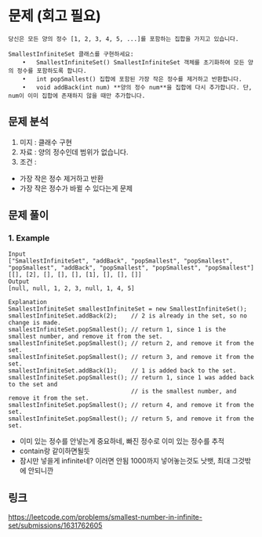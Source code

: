 # 문제 (회고 필요)
~~~text
당신은 모든 양의 정수 [1, 2, 3, 4, 5, ...]를 포함하는 집합을 가지고 있습니다.

SmallestInfiniteSet 클래스를 구현하세요:
	•	SmallestInfiniteSet() SmallestInfiniteSet 객체를 초기화하여 모든 양의 정수를 포함하도록 합니다.
	•	int popSmallest() 집합에 포함된 가장 작은 정수를 제거하고 반환합니다.
	•	void addBack(int num) **양의 정수 num**을 집합에 다시 추가합니다. 단, num이 이미 집합에 존재하지 않을 때만 추가합니다.
~~~

## 문제 분석
1. 미지 : 클래수 구현  
2. 자료 : 양의 정수인데 범위가 없습니다.
3. 조건 : 
- 가장 작은 정수 제거하고 반환
- 가장 작은 정수가 바뀔 수 있다는게 문제

## 문제 풀이

### 1. Example 
~~~text
Input
["SmallestInfiniteSet", "addBack", "popSmallest", "popSmallest", "popSmallest", "addBack", "popSmallest", "popSmallest", "popSmallest"]
[[], [2], [], [], [], [1], [], [], []]
Output
[null, null, 1, 2, 3, null, 1, 4, 5]

Explanation
SmallestInfiniteSet smallestInfiniteSet = new SmallestInfiniteSet();
smallestInfiniteSet.addBack(2);    // 2 is already in the set, so no change is made.
smallestInfiniteSet.popSmallest(); // return 1, since 1 is the smallest number, and remove it from the set.
smallestInfiniteSet.popSmallest(); // return 2, and remove it from the set.
smallestInfiniteSet.popSmallest(); // return 3, and remove it from the set.
smallestInfiniteSet.addBack(1);    // 1 is added back to the set.
smallestInfiniteSet.popSmallest(); // return 1, since 1 was added back to the set and
                                   // is the smallest number, and remove it from the set.
smallestInfiniteSet.popSmallest(); // return 4, and remove it from the set.
smallestInfiniteSet.popSmallest(); // return 5, and remove it from the set.
~~~

- 이미 있는 정수를 안넣는게 중요하네, 빠진 정수로 이미 있는 정수를 추적
- contain랑 같이하면될듯 
- 잠시만 넣을게 infinite네? 이러면 안됨 1000까지 넣어놓는것도 낫뱃, 최대 그것밖에 안되니깐 

## 링크 
https://leetcode.com/problems/smallest-number-in-infinite-set/submissions/1631762605
